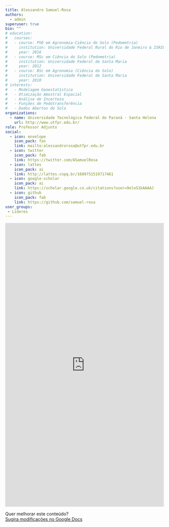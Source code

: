 ```yaml
---
title: Alessandro Samuel-Rosa
authors:
  - admin
superuser: true
bio: ""
# education:
#   courses:
#   - course: PhD em Agronomia-Ciência do Solo (Pedometria)
#     institution: Universidade Federal Rural do Rio de Janeiro & ISRIC World Soil Information
#     year: 2016
#   - course: MSc em Ciência do Solo (Pedometria)
#     institution: Universidade Federal de Santa Maria
#     year: 2012
#   - course: BSc em Agronomia (Ciência do Solo)
#     institution: Universidade Federal de Santa Maria
#     year: 2010
# interests:
#   - Modelagem Geoestatística
#   - Otimização Amostral Espacial
#   - Análise de Incerteza
#   - Funções de Pedotransferência
#   - Dados Abertos do Solo
organizations:
  - name: Universidade Tecnológica Federal do Paraná - Santa Helena
    url: http://www.utfpr.edu.br/
role: Professor Adjunto
social:
  - icon: envelope
    icon_pack: fas
    link: mailto:alessandrorosa@utfpr.edu.br
  - icon: twitter
    icon_pack: fab
    link: https://twitter.com/ASamuelRosa
  - icon: lattes
    icon_pack: ai
    link: http://lattes.cnpq.br/1609751519717461
  - icon: google-scholar
    icon_pack: ai
    link: https://scholar.google.co.uk/citations?user=9eloS1kAAAAJ
  - icon: github
    icon_pack: fab
    link: https://github.com/samuel-rosa
user_groups:
 - Líderes
---
```


<iframe frameborder="0" style="width: 100%; height: 900px" src="https://docs.google.com/document/d/e/2PACX-1vRIdxyX87axAiLQqhpHO4MxdMCg9o9CwT75n2nhveBsJxh8JLwM6nQ5pnnh3QdPmhRE7OQOr8TQWoi4/pub?embedded=true"></iframe>

Quer melhorar este conteúdo?<br>
[<i class="fa fa-edit" aria-hidden="true"></i> Sugira modificações no Google Docs][edit]

[edit]: https://docs.google.com/document/d/1Ky84xaBgSh9ajEp1CCnkZlAkYOO8hwLkaKn3jAOyp8E/edit?usp=sharing